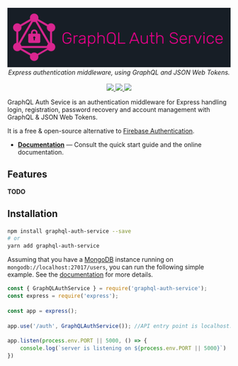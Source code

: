 <p align="center">
<img src="/docs/_static/banner.svg">
<i>Express authentication middleware, using GraphQL and JSON Web Tokens.</i><br/><br/>
<a href="https://coveralls.io/github/jrebecchi/GraphQL-Auth-Service?branch=master">
  <img src="https://coveralls.io/repos/github/jrebecchi/GraphQL-Auth-Service/badge.svg?branch=master">
</a>
<a href="https://github.com/jrebecchi/GraphQL-Auth-Service/workflows/Node%20CI/badge.svg">
  <img src="https://img.shields.io/github/workflow/status/jrebecchi/GraphQL-Auth-Service/Node CI?label=tests">
</a>
<a href="https://heroku.com/deploy?template=https://github.com/jrebecchi/GraphQL-Auth-Service-Heroku">
  <img src="https://img.shields.io/badge/heroku-deploy-blueviolet?logo=heroku">
</a>
</p>

GraphQL Auth Sevice is an authentication middleware for Express handling login, registration, password recovery and account management with GraphQL & JSON Web Tokens.

It is a free & open-source alternative to [Firebase Authentication](https://firebase.google.com/products/auth/).

- [**Documentation**](https://jrebecchi.github.io/GraphQL-Auth-Service) — Consult the quick start guide and the online documentation.

## Features

**TODO**

## Installation

```bash
npm install graphql-auth-service --save
# or
yarn add graphql-auth-service
```

Assuming that you have a [MongoDB](https://www.mongodb.com/) instance running on `mongodb://localhost:27017/users`, you can run the following simple example.
See the [documentation](https://jrebecchi.github.io/GraphQL-Auth-Service) for more details.

```javascript
const { GraphQLAuthService } = require('graphql-auth-service');
const express = require('express');

const app = express();

app.use('/auth', GraphQLAuthService()); //API entry point is localhost:5000/auth

app.listen(process.env.PORT || 5000, () => {
    console.log(`server is listening on ${process.env.PORT || 5000}`)
})
```
